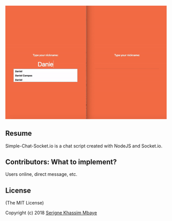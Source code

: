 ![example](https://github.com/CyberCidades/Chat_com_WebSocket/blob/master/example.gif)

## Resume
Simple-Chat-Socket.io is a chat script created with NodeJS and Socket.io.



## Contributors: What to implement?
Users online, direct message, etc.


## License
(The MIT License)

Copyright (c) 2018 [Serigne Khassim Mbaye](serignekhassim@gmail.com)
